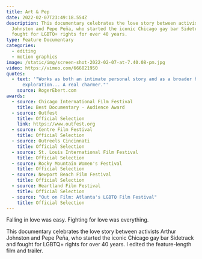```yaml
---
title: Art & Pep
date: 2022-02-07T23:49:18.554Z
description: This documentary celebrates the love story between activists Arthur
  Johnston and Pepe Peña, who started the iconic Chicago gay bar Sidetrack and
  fought for LGBTQ+ rights for over 40 years.
type: Feature Documentary
categories:
  - editing
  - motion graphics
image: /static/img/screen-shot-2022-02-07-at-7.40.08-pm.jpg
video: https://vimeo.com/666821950
quotes:
  - text: '"Works as both an intimate personal story and as a broader historical
      exploration... A real charmer."'
    source: RogerEbert.com
awards:
  - source: Chicago International Film Festival
    title: Best Documentary - Audience Award
  - source: Outfest
    title: Official Selection
    link: https://www.outfest.org
  - source: Centre Film Festival
    title: Official Selection
  - source: Outreels Cincinnati
    title: Official Selection
  - source: St. Louis International Film Festival
    title: Official Selection
  - source: Rocky Mountain Women's Festival
    title: Official Selection
  - source: Newport Beach Film Festival
    title: Official Selection
  - source: Heartland Film Festival
    title: Official Selection
  - source: "Out on Film: Atlanta's LGBTQ Film Festival"
    title: Official Selection
---
```

Falling in love was easy. Fighting for love was everything. 

This documentary celebrates the love story between activists Arthur Johnston and Pepe Peña, who started the iconic Chicago gay bar Sidetrack and fought for LGBTQ+ rights for over 40 years. I edited the feature-length film and trailer.